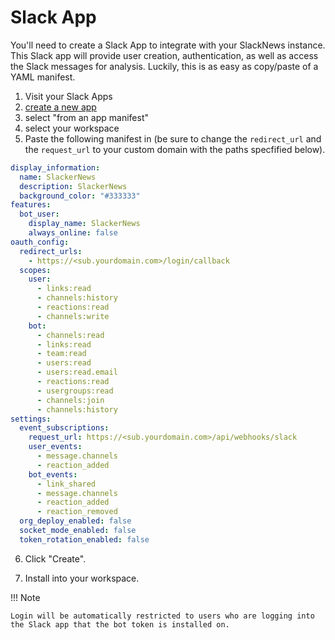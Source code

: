 # Slack App
You'll need to create a Slack App to integrate with your SlackNews instance. This Slack app will provide user creation, authentication, as well as access the Slack messages for analysis. Luckily, this is as easy as copy/paste of a YAML manifest.

1. Visit your Slack Apps
2. [create a new app](https://api.slack.com/apps?new_app=1)
3. select "from an app manifest"
4. select your workspace
5. Paste the following manifest in (be sure to change the `redirect_url` and the `request_url` to your custom domain with the paths specfified below).

```yaml
display_information:
  name: SlackerNews
  description: SlackerNews
  background_color: "#333333"
features:
  bot_user:
    display_name: SlackerNews
    always_online: false
oauth_config:
  redirect_urls:
    - https://<sub.yourdomain.com>/login/callback
  scopes:
    user:
      - links:read
      - channels:history
      - reactions:read
      - channels:write
    bot:
      - channels:read
      - links:read
      - team:read
      - users:read
      - users:read.email
      - reactions:read
      - usergroups:read
      - channels:join
      - channels:history
settings:
  event_subscriptions:
    request_url: https://<sub.yourdomain.com>/api/webhooks/slack
    user_events:
      - message.channels
      - reaction_added
    bot_events:
      - link_shared
      - message.channels
      - reaction_added
      - reaction_removed
  org_deploy_enabled: false
  socket_mode_enabled: false
  token_rotation_enabled: false
```
6. Click "Create".

7. Install into your workspace.

!!! Note
    
    Login will be automatically restricted to users who are logging into the Slack app that the bot token is installed on.
